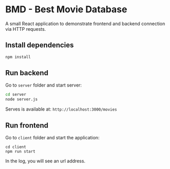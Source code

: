 # BMD - Best Movie Database

A small React application to demonstrate frontend and backend connection via HTTP requests.

## Install dependencies

```bash
npm install
```

## Run backend

Go to `server` folder and start server:

```bash
cd server
node server.js
```

Serves is available at: `http://localhost:3000/movies`

## Run frontend

Go to `client` folder and start the application:


```
cd client
npm run start
```

In the log, you will see an url address.
